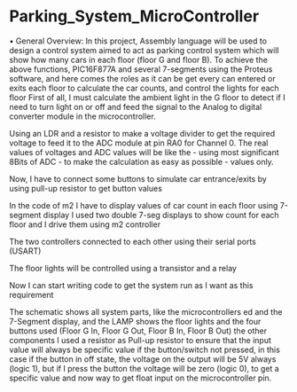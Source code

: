 # Parking_System_MicroController
•	General Overview:
In this project, Assembly language will be used to design a control system aimed to act as parking control system which will show how many cars in each floor (floor G and floor B).
To achieve the above functions, PIC16F877A and several 7-segments using the Proteus software, and here comes the roles as it can be get every can entered or exits each floor to calculate the car counts, and control the lights for each floor
First of all, I must calculate the ambient light in the G floor to detect if I need to turn light on or off and feed the signal to the Analog to digital converter module in the microcontroller.
 
Using an LDR and a resistor to make a voltage divider to get the required voltage to feed it to the ADC module at pin RA0 for Channel 0.
The real values of voltages and ADC values will be like the - using most significant 8Bits of ADC - to make the calculation as easy as possible - values only.


Now, I have to connect some buttons to simulate car entrance/exits by using pull-up resistor to get button values
 
In the code of m2 I have to display values of car count in each floor using 7-segment display
I used two double 7-seg displays to show count for each floor and I drive them using m2 controller

The two controllers connected to each other using their serial ports (USART) 

The floor lights will be controlled using a transistor and a relay 
 


Now I can start writing code to get the system run as I want as this requirement

 

The schematic shows all system parts, like the microcontrollers 
ed and the 7-Segment display, and the LAMP shows the floor lights and the four buttons used (Floor G In, Floor G Out, Floor B In, Floor B Out) the other components
I used a resistor as Pull-up resistor to ensure that the input value will always be specific value if the button/switch not pressed, in this case if the button in off state, the voltage on the output will be 5V always (logic 1), but if I press the button the voltage will be zero (logic 0), to get a specific value and now way to get float input on the microcontroller pin.
